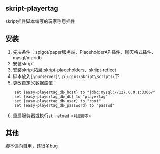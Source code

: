 ## skript-playertag
skript插件脚本编写的玩家称号插件

## 安装
1. 先决条件：spigot/paper服务端、PlaceholderAPI插件、聊天格式插件、mysql/maridb
2. 安装skript
3. 安装skript拓展:skript-placeholders、skript-reflect
4. 脚本放入`[yourserver]\ plugins\Skript\scripts\`下
5. 更改自定义数据库值：
```
	set {easy-playertag_db_host} to "jdbc:mysql://127.0.0.1:3306/"
	set {easy-playertag_db_db} to "playertag"
	set {easy-playertag_db_user} to "root"
	set {easy-playertag_db_password} to "passwd"
```
6. 重启服务器或执行`sk reload <对应脚本>`

## 其他
脚本偏向自用，还很多bug
